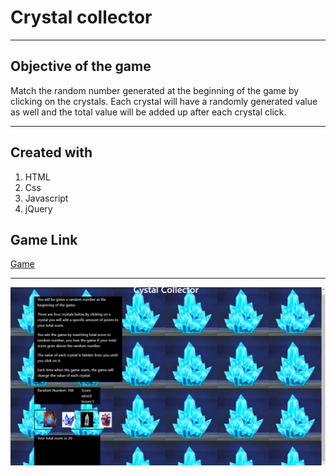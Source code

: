 # Crystal collector

-----------

## Objective of the game

Match the random number generated at the beginning of the game by clicking on the crystals. Each crystal will have a randomly generated value as well and the total value will be added up after each crystal click. 

-----------

## Created with

1. HTML
2. Css
3. Javascript
4. jQuery

## Game Link
[Game](https://kneess.github.io/week-4-game/)

------------------

![Crystal](assets/images/crystal.png)